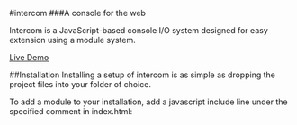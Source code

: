 #intercom
###A console for the web

Intercom is a JavaScript-based console I/O system designed for 
easy extension using a module system.

[Live Demo](http://i.amMichael.com/demo/intercom)


##Installation
Installing a setup of intercom is as simple as dropping the project files into 
your folder of choice.

To add a module to your installation, add a javascript include line under the 
specified comment in index.html:
<script type='text/javascript' src='module_name.js'></script>
